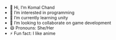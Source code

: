 - 👋 Hi, I’m Komal Chand
- 👀 I’m interested in programming
- 🌱 I’m currently learning unity
- 💞️ I’m looking to collaborate on game development
- 😄 Pronouns: She/Her
- ⚡ Fun fact: I like anime

<!---
komal340/komal340 is a ✨ special ✨ repository because its `README.md` (this file) appears on your GitHub profile.
You can click the Preview link to take a look at your changes.
--->

